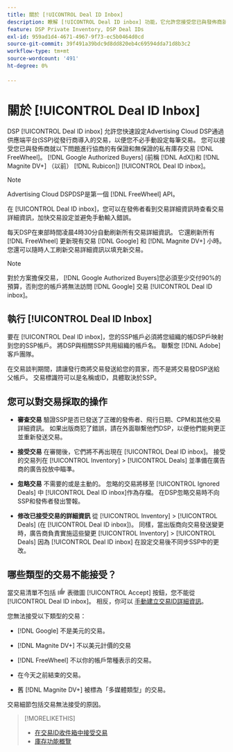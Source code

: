 ```yaml
---
title: 關於 [!UICONTROL Deal ID Inbox]
description: 瞭解 [!UICONTROL Deal ID inbox] 功能，它允許您接受您已與發佈商就以下問題談判的私有協定 [!DNL FreeWheel], [!DNL Google Authorized Buyers] (前稱 [!DNL AdX]), and [!DNL Magnite DV+] （以前） [!DNL Rubicon])。
feature: DSP Private Inventory, DSP Deal IDs
exl-id: 959ad1d4-4671-4967-9f73-ec5b0464d0cd
source-git-commit: 39f491a39bdc9d8dd820eb4c69594dda71d8b3c2
workflow-type: tm+mt
source-wordcount: '491'
ht-degree: 0%

---
```


# 關於 [!UICONTROL Deal ID Inbox]

DSP [!UICONTROL Deal ID inbox] 允許您快速設定Advertising Cloud DSP通過供應端平台(SSP)從發行商導入的交易，以便您不必手動設定每筆交易。 您可以接受您已與發佈商就以下問題進行協商的有保證和無保證的私有庫存交易 [!DNL FreeWheel]。 [!DNL Google Authorized Buyers] (前稱 [!DNL AdX])和 [!DNL Magnite DV+] （以前） [!DNL Rubicon]) [!UICONTROL Deal ID inbox]。

>[!NOTE]
>
>Advertising Cloud DSPDSP是第一個 [!DNL FreeWheel] API。

在 [!UICONTROL Deal ID inbox]，您可以在發佈者看到交易詳細資訊時查看交易詳細資訊，加快交易設定並避免手動輸入錯誤。

<!-- 
Accepting a deal automatically pre-populates a new Deal ID record with details from the publisher, and you need to enter only the publisher [always? or just in some cases?], the media type, who can access the deal, and any attribute labels to apply to the deal so it's easy to find. [Are labels a dimension you can report on?]

For each available deal, you can review the deal details sent directly from the publisher. Some deals are grouped as proposals (packages), and you can see the individual deal details by reviewing the deal.
   
You can accept any available deal or move an incorrect deal to the Ignored Deals tab. You can also un-ignore deals, which moves them back to the New Deals tab so you can potentially accept them.

For each deal, you can select one publisher and one media type (Desktop Video, Mobile Video, Connected TV, Display, or Audio), and you can share the deal with specific advertisers and with all advertisers for a specific account.
 -->

每天DSP在東部時間凌晨4時30分自動刷新所有交易詳細資訊。 它還刷新所有 [!DNL FreeWheel] 更新現有交易 [!DNL Google] 和 [!DNL Magnite DV+] 小時。 您還可以隨時人工刷新交易詳細資訊以填充新交易。

<!-- MC: I'm not sure where I got the following. Is this currently true? -->
>[!NOTE]
>
>對於方案擔保交易， [!DNL Google Authorized Buyers]您必須至少交付90%的預算，否則您的帳戶將無法訪問 [!DNL Google] 交易 [!UICONTROL Deal ID inbox]。

## 執行 [!UICONTROL Deal ID Inbox]

要在 [!UICONTROL Deal ID inbox]，您的SSP帳戶必須將您組織的帳DSP戶映射到您的SSP帳戶。 將DSP與相關SSP共用組織的帳戶名。 聯繫您 [!DNL Adobe] 客戶團隊。

在交易談判期間，請讓發行商將交易發送給您的買家，而不是將交易發DSP送給父帳戶。 交易標識符可以是名稱或ID，具體取決於SSP。

## 您可以對交易採取的操作

* **審查交易** 驗證SSP是否已發送了正確的發佈者、飛行日期、CPM和其他交易詳細資訊。 如果出版商犯了錯誤，請在外面聯繫他們DSP，以便他們能夠更正並重新發送交易。

* **接受交易** 在審閱後，它們將不再出現在 [!UICONTROL Deal ID inbox]。 接受的交易列在 [!UICONTROL Inventory] > [!UICONTROL Deals] 並準備在廣告商的廣告投放中瞄準。

* **忽略交易** 不需要的或是主動的。 忽略的交易將移至 [!UICONTROL Ignored Deals] 中 [!UICONTROL Deal ID inbox]作為存檔。 在DSP忽略交易時不向SSP和發佈者發出警報。

* **修改已接受交易的詳細資訊** 從 [!UICONTROL Inventory] > [!UICONTROL Deals] (在 [!UICONTROL Deal ID inbox])。 同樣，當出版商向交易發送變更時，廣告商負責實施這些變更 [!UICONTROL Inventory] > [!UICONTROL Deals] 因為 [!UICONTROL Deal ID inbox] 在設定交易後不同步SSP中的更改。

## 哪些類型的交易不能接受？

當交易清單不包括 ![接受](/help/dsp/assets/accept.png) 表徵圖 [!UICONTROL Accept] 按鈕，您不能從 [!UICONTROL Deal ID inbox]。 相反，你可以 [手動建立交易ID詳細資訊](/help/dsp/inventory/deal-id-create.md)。

您無法接受以下類型的交易：

* [!DNL Google] 不是美元的交易。

* [!DNL Magnite DV+] 不以美元計價的交易

* [!DNL FreeWheel] 不以你的帳戶幣種表示的交易。

* 在今天之前結束的交易。

* 舊 [!DNL Magnite DV+] 被標為「多媒體類型」的交易。

交易細節包括交易無法接受的原因。

>[!MORELIKETHIS]
>
>* [在交易ID收件箱中接受交易](deal-id-inbox-accept.md)
>* [庫存功能概覽](inventory-overview.md)

